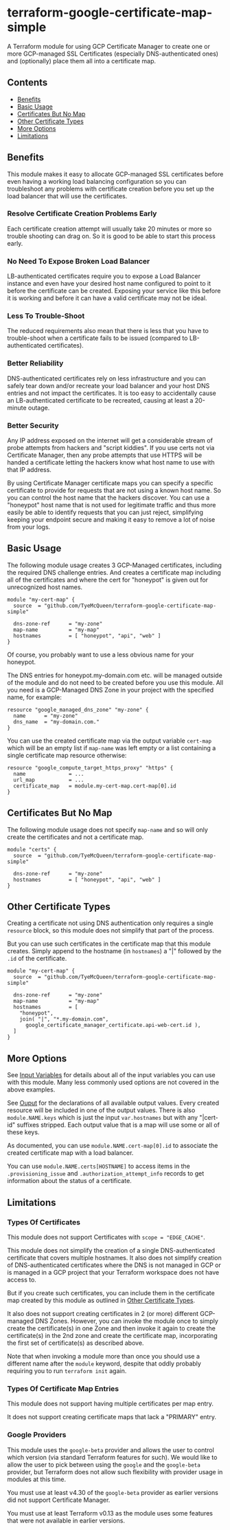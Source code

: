 # terraform-google-certificate-map-simple

A Terraform module for using GCP Certificate Manager to create one or
more GCP-managed SSL Certificates (especially DNS-authenticated ones)
and (optionally) place them all into a certificate map.

## Contents

* [Benefits](#benefits)
* [Basic Usage](#basic-usage)
* [Certificates But No Map](#certificates-but-no-map)
* [Other Certificate Types](#other-certificate-types)
* [More Options](#more-options)
* [Limitations](#limitations)

## Benefits

This module makes it easy to allocate GCP-managed SSL certificates before
even having a working load balancing configuration so you can troubleshoot
any problems with certificate creation before you set up the load balancer
that will use the certificates.

### Resolve Certificate Creation Problems Early

Each certificate creation attempt will usually take 20 minutes or more so
trouble shooting can drag on.  So it is good to be able to start this
process early.

### No Need To Expose Broken Load Balancer

LB-authenticated certificates require you to expose a Load Balancer instance
and even have your desired host name configured to point to it before the
certificate can be created.  Exposing your service like this before it is
working and before it can have a valid certificate may not be ideal.

### Less To Trouble-Shoot

The reduced requirements also mean that there is less that you have
to trouble-shoot when a certificate fails to be issued (compared to
LB-authenticated certificates).

### Better Reliability

DNS-authenticated certificates rely on less infrastructure and you can
safely tear down and/or recreate your load balancer and your host DNS
entries and not impact the certificates.  It is too easy to accidentally
cause an LB-authenticated certificate to be recreated, causing at least
a 20-minute outage.

### Better Security

Any IP address exposed on the internet will get a considerable stream of
probe attempts from hackers and "script kiddies".  If you use certs not
via Certificate Manager, then any probe attempts that use HTTPS will be
handed a certificate letting the hackers know what host name to use with
that IP address.

By using Certificate Manager certificate maps you can specify a specific
certificate to provide for requests that are not using a known host name.
So you can control the host name that the hackers discover.  You can use
a "honeypot" host name that is not used for legitimate traffic and thus
more easily be able to identify requests that you can just reject,
simplifying keeping your endpoint secure and making it easy to remove a
lot of noise from your logs.

## Basic Usage

The following module usage creates 3 GCP-Managed certificates, including the
required DNS challenge entries.  And creates a certificate map including
all of the certificates and where the cert for "honeypot" is given out for
unrecognized host names.

    module "my-cert-map" {
      source  = "github.com/TyeMcQueen/terraform-google-certificate-map-simple"

      dns-zone-ref      = "my-zone"
      map-name          = "my-map"
      hostnames         = [ "honeypot", "api", "web" ]
    }

Of course, you probably want to use a less obvious name for your honeypot.

The DNS entries for honeypot.my-domain.com etc. will be managed outside
of the module and do not need to be created before you use this module.  All
you need is a GCP-Managed DNS Zone in your project with the specified name,
for example:

    resource "google_managed_dns_zone" "my-zone" {
      name      = "my-zone"
      dns_name  = "my-domain.com."
    }

You can use the created certificate map via the output variable `cert-map`
which will be an empty list if `map-name` was left empty or a list
containing a single certificate map resource otherwise:

    resource "google_compute_target_https_proxy" "https" {
      name              = ...
      url_map           = ...
      certificate_map   = module.my-cert-map.cert-map[0].id
    }

## Certificates But No Map

The following module usage does not specify `map-name` and so will only
create the certificates and not a certificate map.

    module "certs" {
      source  = "github.com/TyeMcQueen/terraform-google-certificate-map-simple"

      dns-zone-ref      = "my-zone"
      hostnames         = [ "honeypot", "api", "web" ]
    }

## Other Certificate Types

Creating a certificate not using DNS authentication only requires a single
`resource` block, so this module does not simplify that part of the process.

But you can use such certificates in the certificate map that this module
creates.  Simply append to the hostname (in `hostnames`) a "|" followed by
the `.id` of the certificate.

    module "my-cert-map" {
      source  = "github.com/TyeMcQueen/terraform-google-certificate-map-simple"

      dns-zone-ref      = "my-zone"
      map-name          = "my-map"
      hostnames         = [
        "honeypot",
        join( "|", "*.my-domain.com",
          google_certificate_manager_certificate.api-web-cert.id ),
      ]
    }

## More Options

See [Input Variables](/variables.tf) for details about all of the input
variables you can use with this module.  Many less commonly used options
are not covered in the above examples.

See [Ouput](/outputs.tf) for the declarations of all available output
values.  Every created resource will be included in one of the output
values.  There is also `module.NAME.keys` which is just the input
`var.hostnames` but with any "|cert-id" suffixes stripped.  Each output
value that is a map will use some or all of these keys.

As documented, you can use `module.NAME.cert-map[0].id` to associate the
created certificate map with a load balancer.

You can use `module.NAME.certs[HOSTNAME]` to access items in the
`.provisioning_issue` and `.authorization_attempt_info` records to get
information about the status of a certificate.

## Limitations

### Types Of Certificates

This module does not support Certificates with `scope = "EDGE_CACHE"`.

This module does not simplify the creation of a single DNS-authenticated
certificate that covers multiple hostnames.  It also does not simplify
creation of DNS-authenticated certificates where the DNS is not managed
in GCP or is managed in a GCP project that your Terraform workspace does
not have access to.

But if you create such certificates, you can include them in the certificate
map created by this module as outlined in [Other Certificate Types](
#other-certificate-types).

It also does not support creating certificates in 2 (or more) different
GCP-managed DNS Zones.  However, you can invoke the module once to simply
create the certificate(s) in one Zone and then invoke it again to create
the certificate(s) in the 2nd zone and create the certificate map,
incorporating the first set of certificate(s) as described above.

Note that when invoking a module more than once you should use a different
name after the `module` keyword, despite that oddly probably requiring you
to run `terraform init` again.

### Types Of Certificate Map Entries

This module does not support having multiple certificates per map entry.

It does not support creating certificate maps that lack a "PRIMARY" entry.

### Google Providers

This module uses the `google-beta` provider and allows the user to control
which version (via standard Terraform features for such).  We would like
to allow the user to pick between using the `google` and the `google-beta`
provider, but Terraform does not allow such flexibility with provider
usage in modules at this time.

You must use at least v4.30 of the `google-beta` provider as earlier
versions did not support Certificate Manager.

You must use at least Terraform v0.13 as the module uses some features
that were not available in earlier versions.
